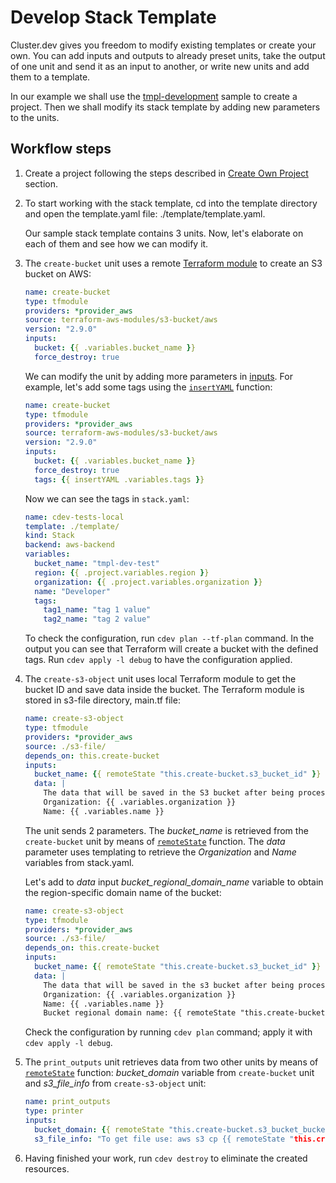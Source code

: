 # Develop Stack Template

Cluster.dev gives you freedom to modify existing templates or create your own. You can add inputs and outputs to already preset units, take the output of one unit and send it as an input to another, or write new units and add them to a template.

In our example we shall use the [tmpl-development](https://github.com/shalb/cluster.dev/tree/master/.cdev-metadata/generator) sample to create a project. Then we shall modify its stack template by adding new parameters to the units.
  
## Workflow steps

1. Create a project following the steps described in [Create Own Project](https://docs.cluster.dev/get-started-create-project/) section.
 
2. To start working with the stack template, cd into the template directory and open the template.yaml file: ./template/template.yaml.

     Our sample stack template contains 3 units. Now, let's elaborate on each of them and see how we can modify it.

3. The `create-bucket` unit uses a remote [Terraform module](https://registry.terraform.io/modules/terraform-aws-modules/s3-bucket/aws/latest) to create an S3 bucket on AWS:

    ```yaml
    name: create-bucket
    type: tfmodule
    providers: *provider_aws
    source: terraform-aws-modules/s3-bucket/aws
    version: "2.9.0"
    inputs:
      bucket: {{ .variables.bucket_name }}
      force_destroy: true
    ```

    We can modify the unit by adding more parameters in [inputs](https://registry.terraform.io/modules/terraform-aws-modules/s3-bucket/aws/latest?tab=inputs). For example, let's add some tags using the [`insertYAML`](https://docs.cluster.dev/stack-templates-functions/) function:

    ```yaml
    name: create-bucket
    type: tfmodule
    providers: *provider_aws
    source: terraform-aws-modules/s3-bucket/aws
    version: "2.9.0"
    inputs:
      bucket: {{ .variables.bucket_name }}
      force_destroy: true
      tags: {{ insertYAML .variables.tags }}
    ```

    Now we can see the tags in `stack.yaml`:

    ```yaml
    name: cdev-tests-local
    template: ./template/
    kind: Stack
    backend: aws-backend
    variables:
      bucket_name: "tmpl-dev-test"
      region: {{ .project.variables.region }}
      organization: {{ .project.variables.organization }}
      name: "Developer"
      tags:
        tag1_name: "tag 1 value"
        tag2_name: "tag 2 value"
    ```

    To check the configuration, run `cdev plan --tf-plan` command. In the output you can see that Terraform will create a bucket with the defined tags. Run `cdev apply -l debug` to have the configuration applied.

4. The `create-s3-object` unit uses local Terraform module to get the bucket ID and save data inside the bucket. The Terraform module is stored in s3-file directory, main.tf file:

    ```yaml
    name: create-s3-object
    type: tfmodule
    providers: *provider_aws
    source: ./s3-file/
    depends_on: this.create-bucket
    inputs:
      bucket_name: {{ remoteState "this.create-bucket.s3_bucket_id" }}
      data: |
        The data that will be saved in the S3 bucket after being processed by the template engine.
        Organization: {{ .variables.organization }}
        Name: {{ .variables.name }}
    ```

    The unit sends 2 parameters. The *bucket_name* is retrieved from the `create-bucket` unit by means of [`remoteState`](https://docs.cluster.dev/stack-templates-functions/) function. The *data* parameter uses templating to retrieve the *Organization* and *Name* variables from stack.yaml. 

    Let's add to *data* input *bucket_regional_domain_name* variable to obtain the region-specific domain name of the bucket:

    ```yaml
    name: create-s3-object
    type: tfmodule
    providers: *provider_aws
    source: ./s3-file/
    depends_on: this.create-bucket
    inputs:
      bucket_name: {{ remoteState "this.create-bucket.s3_bucket_id" }}
      data: |
        The data that will be saved in the s3 bucket after being processed by the template engine.
        Organization: {{ .variables.organization }}
        Name: {{ .variables.name }}
        Bucket regional domain name: {{ remoteState "this.create-bucket.s3_bucket_bucket_regional_domain_name" }}
    ```

    Check the configuration by running `cdev plan` command; apply it with `cdev apply -l debug`.

5. The `print_outputs` unit retrieves data from two other units by means of [`remoteState`](https://docs.cluster.dev/stack-templates-functions/) function: *bucket_domain* variable from `create-bucket` unit and *s3_file_info* from `create-s3-object` unit:

    ```yaml
    name: print_outputs
    type: printer
    inputs:
      bucket_domain: {{ remoteState "this.create-bucket.s3_bucket_bucket_domain_name" }}
      s3_file_info: "To get file use: aws s3 cp {{ remoteState "this.create-s3-object.file_s3_url" }} ./my_file && cat my_file"
    ```
 
6. Having finished your work, run `cdev destroy` to eliminate the created resources. 




